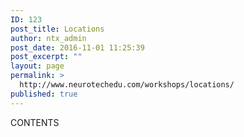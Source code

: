 ```yaml
---
ID: 123
post_title: Locations
author: ntx_admin
post_date: 2016-11-01 11:25:39
post_excerpt: ""
layout: page
permalink: >
  http://www.neurotechedu.com/workshops/locations/
published: true
---
```

CONTENTS